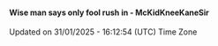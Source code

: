 #### Wise man says only fool rush in - McKidKneeKaneSir
Updated on 31/01/2025 - 16:12:54 (UTC) Time Zone

